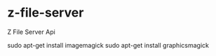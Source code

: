# z-file-server
Z File Server Api

sudo apt-get install imagemagick
sudo apt-get install graphicsmagick
